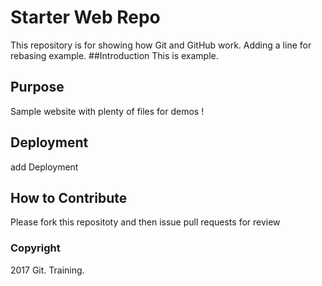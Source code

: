 # Starter Web Repo

This repository is for showing how Git and GitHub work.
Adding a line for rebasing example.
##Introduction
This is example.

## Purpose

Sample website with plenty of files for demos !

## Deployment
add Deployment

## How to Contribute
Please fork this repositoty and then issue pull requests for review

### Copyright
2017 Git. Training.